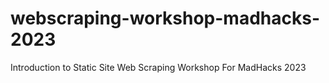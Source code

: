 # webscraping-workshop-madhacks-2023
Introduction to Static Site Web Scraping Workshop For MadHacks 2023
